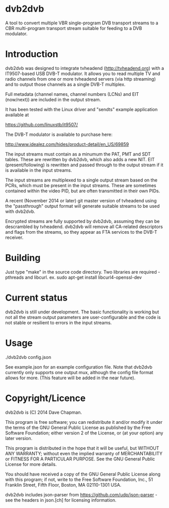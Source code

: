 dvb2dvb
=======

A tool to convert multiple VBR single-program DVB transport streams to
a CBR multi-program transport stream suitable for feeding to a DVB
modulator.


Introduction
============

dvb2dvb was designed to integrate tvheadend (http://tvheadend.org)
with a IT9507-based USB DVB-T modulator.  It allows you to read
multiple TV and radio channels from one or more tvheadend servers (via
http streaming) and to output those channels as a single DVB-T
multiplex.

Full metadata (channel names, channel numbers (LCNs) and EIT
(now/next)) are included in the output stream.

It has been tested with the Linux driver and "sendts" example
application available at

https://github.com/linuxstb/it9507/

The DVB-T modulator is available to purchase here:

http://www.idealez.com/hides/product-detail/en_US/69859

The input streams must contain as a minumum the PAT, PMT and SDT
tables.  These are rewritten by dvb2dvb, which also adds a new NIT.  EIT
(present/following) is rewritten and passed through to the output
stream if it is available in the input streams.

The input streams are multiplexed to a single output stream based on
the PCRs, which must be present in the input streams.  These are
sometimes contained within the video PID, but are often transmitted in
their own PIDs.

A recent (November 2014 or later) git master version of tvheadend
using the "passthrough" output format will generate suitable streams
to be used with dvb2dvb.

Encrypted streams are fully supported by dvb2dvb, assuming they can be
descrambled by tvheadend.  dvb2dvb will remove all CA-related
descriptors and flags from the streams, so they appear as FTA services
to the DVB-T receiver.


Building
========

Just type "make" in the source code directory.  Two libraries are
required - pthreads and libcurl.
ex.
sudo apt-get install libcurl4-openssl-dev


Current status
==============

dvb2dvb is still under development.  The basic functionality is
working but not all the stream output parameters are user-configurable
and the code is not stable or resilient to errors in the input
streams.


Usage
=====

./dvb2dvb config.json

See example.json for an example configuration file.  Note that dvb2dvb
currently only supports one output mux, although the config file
format allows for more. (This feature will be added in the near future).


Copyright/Licence
=================

dvb2dvb is (C) 2014 Dave Chapman.  

This program is free software; you can redistribute it and/or modify
it under the terms of the GNU General Public License as published by
the Free Software Foundation; either version 2 of the License, or
(at your option) any later version.

This program is distributed in the hope that it will be useful,
but WITHOUT ANY WARRANTY; without even the implied warranty of
MERCHANTABILITY or FITNESS FOR A PARTICULAR PURPOSE.  See the
GNU General Public License for more details.

You should have received a copy of the GNU General Public License along
with this program; if not, write to the Free Software Foundation, Inc.,
51 Franklin Street, Fifth Floor, Boston, MA 02110-1301 USA.


dvb2dvb includes json-parser from https://github.com/udp/json-parser -
see the headers in json.[ch] for licensing information.
